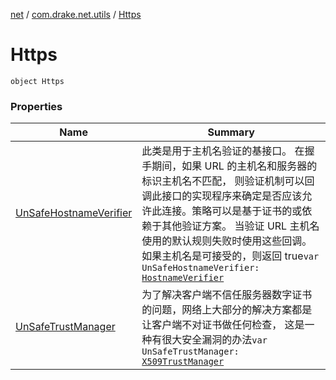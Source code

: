 [net](../../index.md) / [com.drake.net.utils](../index.md) / [Https](./index.md)

# Https

`object Https`

### Properties

| Name | Summary |
|---|---|
| [UnSafeHostnameVerifier](-un-safe-hostname-verifier.md) | 此类是用于主机名验证的基接口。 在握手期间，如果 URL 的主机名和服务器的标识主机名不匹配， 则验证机制可以回调此接口的实现程序来确定是否应该允许此连接。策略可以是基于证书的或依赖于其他验证方案。 当验证 URL 主机名使用的默认规则失败时使用这些回调。如果主机名是可接受的，则返回 true`var UnSafeHostnameVerifier: `[`HostnameVerifier`](https://docs.oracle.com/javase/6/docs/api/javax/net/ssl/HostnameVerifier.html) |
| [UnSafeTrustManager](-un-safe-trust-manager.md) | 为了解决客户端不信任服务器数字证书的问题，网络上大部分的解决方案都是让客户端不对证书做任何检查， 这是一种有很大安全漏洞的办法`var UnSafeTrustManager: `[`X509TrustManager`](https://docs.oracle.com/javase/6/docs/api/javax/net/ssl/X509TrustManager.html) |
